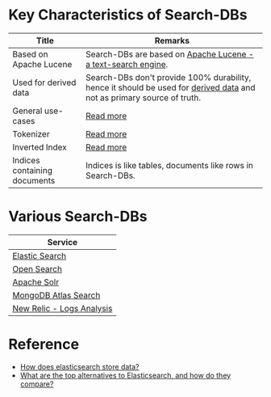 # Key Characteristics of Search-DBs

| Title                        | Remarks                                                                                                                                                                                                  |
|------------------------------|----------------------------------------------------------------------------------------------------------------------------------------------------------------------------------------------------------|
| Based on Apache Lucene       | Search-DBs are based on [Apache Lucene - a text-search engine](https://lucene.apache.org/core/).                                                                                                         |
| Used for derived data        | Search-DBs don't provide 100% durability, hence it should be used for [derived data](https://bonsai.io/blog/why-elasticsearch-should-not-be-your-primary-data-store) and not as primary source of truth. |
| General use-cases            | [Read more](SearchUseCases.md)                                                                                                                                                                           |
| Tokenizer                    | [Read more](Internals/Tokenizers.md)                                                                                                                                                                     |
| Inverted Index               | [Read more](Internals/InvertedIndex.md)                                                                                                                                                                  |
| Indices containing documents | Indices is like tables, documents like rows in Search-DBs.                                                                                                                                               |

# Various Search-DBs

| Service                                                                |
|------------------------------------------------------------------------|
| [Elastic Search](ElasticSearch/Readme.md)                              |
| [Open Search](OpenSearch/Readme.md)                                           |
| [Apache Solr](ApacheSolr.md)                                           |
| [MongoDB Atlas Search](MongoAtlasSearch.md)                            |
| [New Relic - Logs Analysis](../../12_Observability/NewRelic/Readme.md) |

# Reference
- [How does elasticsearch store data?](https://stackoverflow.com/questions/57328151/how-does-elasticsearch-store-data)
- [What are the top alternatives to Elasticsearch, and how do they compare?](https://www.quora.com/What-are-the-top-alternatives-to-Elasticsearch-and-how-do-they-compare)